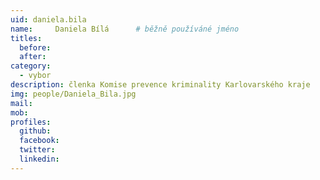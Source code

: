 ```yaml
---
uid: daniela.bila
name:     Daniela Bílá  	# běžně používáné jméno
titles:
  before:
  after:
category:
  - vybor
description: členka Komise prevence kriminality Karlovarského kraje
img: people/Daniela_Bila.jpg
mail:
mob: 
profiles:
  github:
  facebook:
  twitter:
  linkedin:
---
```



